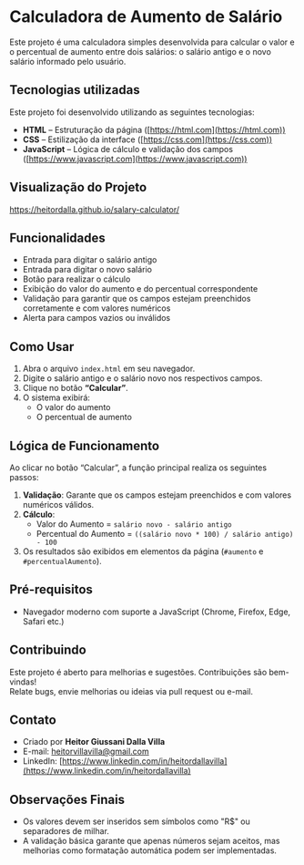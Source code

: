 # Calculadora de Aumento de Salário
Este projeto é uma calculadora simples desenvolvida para calcular o valor e o percentual de aumento entre dois salários: o salário antigo e o novo salário informado pelo usuário.

## Tecnologias utilizadas
Este projeto foi desenvolvido utilizando as seguintes tecnologias:

- **HTML** – Estruturação da página ([https://html.com](https://html.com))
- **CSS** – Estilização da interface ([https://css.com](https://css.com))
- **JavaScript** – Lógica de cálculo e validação dos campos ([https://www.javascript.com](https://www.javascript.com))

## Visualização do Projeto
https://heitordalla.github.io/salary-calculator/

## Funcionalidades
- Entrada para digitar o salário antigo
- Entrada para digitar o novo salário
- Botão para realizar o cálculo
- Exibição do valor do aumento e do percentual correspondente
- Validação para garantir que os campos estejam preenchidos corretamente e com valores numéricos
- Alerta para campos vazios ou inválidos

## Como Usar
1. Abra o arquivo `index.html` em seu navegador.
2. Digite o salário antigo e o salário novo nos respectivos campos.
3. Clique no botão **“Calcular”**.
4. O sistema exibirá:
   - O valor do aumento
   - O percentual de aumento

## Lógica de Funcionamento
Ao clicar no botão “Calcular”, a função principal realiza os seguintes passos:

1. **Validação**: Garante que os campos estejam preenchidos e com valores numéricos válidos.
2. **Cálculo**:
   - Valor do Aumento = `salário novo - salário antigo`
   - Percentual do Aumento = `((salário novo * 100) / salário antigo) - 100`
3. Os resultados são exibidos em elementos da página (`#aumento` e `#percentualAumento`).

## Pré-requisitos
- Navegador moderno com suporte a JavaScript (Chrome, Firefox, Edge, Safari etc.)

## Contribuindo
Este projeto é aberto para melhorias e sugestões. Contribuições são bem-vindas!  
Relate bugs, envie melhorias ou ideias via pull request ou e-mail.

## Contato
- Criado por **Heitor Giussani Dalla Villa**  
- E-mail: [heitorvillavilla@gmail.com](mailto:heitorvillavilla@gmail.com)  
- LinkedIn: [https://www.linkedin.com/in/heitordallavilla](https://www.linkedin.com/in/heitordallavilla)

## Observações Finais
- Os valores devem ser inseridos sem símbolos como "R$" ou separadores de milhar.
- A validação básica garante que apenas números sejam aceitos, mas melhorias como formatação automática podem ser implementadas.
